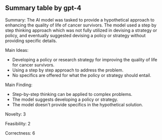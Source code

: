 ## Summary table by gpt-4
Summary: 
The AI model was tasked to provide a hypothetical approach to enhancing the quality of life of cancer survivors. The model used a step by step thinking approach which was not fully utilized in devising a strategy or policy, and eventually suggested devising a policy or strategy without providing specific details.

Main Ideas: 
- Developing a policy or research strategy for improving the quality of life for cancer survivors.
- Using a step by step approach to address the problem.
- No specifics are offered for what the policy or strategy should entail.

Main Finding: 
- Step-by-step thinking can be applied to complex problems.
- The model suggests developing a policy or strategy.
- The model doesn't provide specifics in the hypothetical solution.

Novelty: 
3

Feasibility: 
2

Correctness: 
6